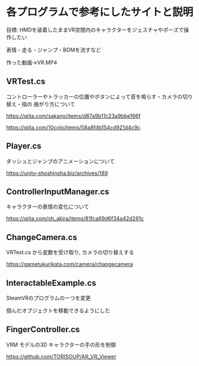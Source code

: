 # 各プログラムで参考にしたサイトと説明

目標:
HMDを装着したままVR空間内のキャラクターをジェスチャやポーズで操作したい

表情・走る・ジャンプ・BGMを流すなど

作った動画→VR.MP4

## VRTest.cs
コントローラーやトラッカーの位置やボタンによって音を鳴らす・カメラの切り替え・指の
曲がり方について

https://qiita.com/sakano/items/d87a9b11c23a9bbe166f

https://qiita.com/10colo/items/58a8fdb154cd921d4c9c

## Player.cs

ダッシュとジャンプのアニメーションについて

https://unity-shoshinsha.biz/archives/189

## ControllerInputManager.cs

キャラクターの表情の変化について

https://qiita.com/sh_akira/items/81fca69d6f34a42d261c

## ChangeCamera.cs

VRTest.cs から変数を受け取り, カメラの切り替えする

https://gametukurikata.com/camera/changecamera

## InteractableExample.cs

SteamVRのプログラムの一つを変更

掴んだオブジェクトを移動できるようにした

## FingerController.cs

VRM モデルの3D キャラクターの手の形を制御

https://github.com/TORISOUP/AR_VR_Viewer


